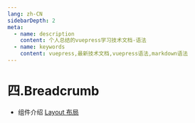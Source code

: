 ```yaml
---
lang: zh-CN
sidebarDepth: 2
meta:
  - name: description
    content: 个人总结的vuepress学习技术文档-语法
  - name: keywords
    content: vuepress,最新技术文档,vuepress语法,markdown语法
---
```

# 四.Breadcrumb

- 组件介绍
  [Layout 布局](https://element-plus.gitee.io/#/zh-CN/component/layout)